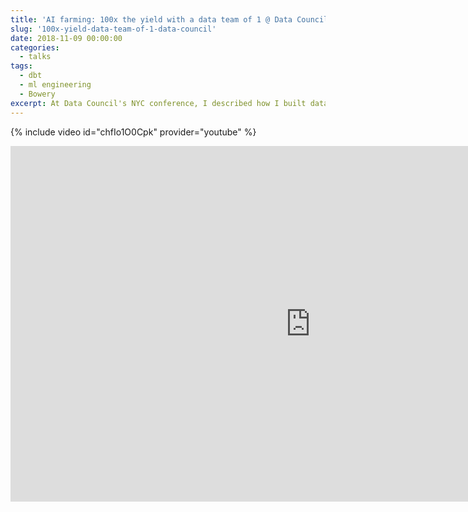 ```yaml
---
title: 'AI farming: 100x the yield with a data team of 1 @ Data Council NYC'
slug: '100x-yield-data-team-of-1-data-council'
date: 2018-11-09 00:00:00
categories:
  - talks
tags:
  - dbt
  - ml engineering
  - Bowery
excerpt: At Data Council's NYC conference, I described how I built data ingestion, warehousing, analytics, and productionized machine learning with a team of 1 using all the best new tools. 
---
```



{% include video id="chfIo1O0Cpk" provider="youtube" %}

<iframe src="https://docs.google.com/presentation/d/e/2PACX-1vQwBlws_i0NOB3E_JrZlA99v16LNkqbtw_2_kzTZAHz9tKQtW-oEPaKyKAaTVKRz3LHaq-Zs-SiZikG/embed?start=false&loop=false&delayms=3000" frameborder="0" width="960" height="569" allowfullscreen="true" mozallowfullscreen="true" webkitallowfullscreen="true"></iframe>